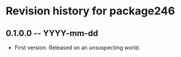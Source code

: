 # Revision history for package246

## 0.1.0.0 -- YYYY-mm-dd

* First version. Released on an unsuspecting world.
